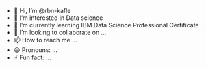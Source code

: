 - 👋 Hi, I’m @rbn-kafle
- 👀 I’m interested in Data science
- 🌱 I’m currently learning IBM Data Science Professional Certificate
- 💞️ I’m looking to collaborate on ...
- 📫 How to reach me ...
- 😄 Pronouns: ...
- ⚡ Fun fact: ...

<!---
rbn-kafle/rbn-kafle is a ✨ special ✨ repository because its `README.md` (this file) appears on your GitHub profile.
You can click the Preview link to take a look at your changes.
--->
